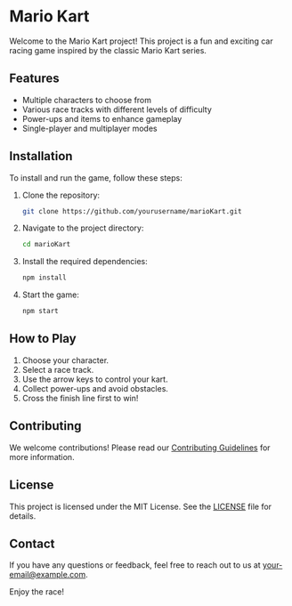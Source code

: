 # Mario Kart

Welcome to the Mario Kart project! This project is a fun and exciting car racing game inspired by the classic Mario Kart series.

## Features

- Multiple characters to choose from
- Various race tracks with different levels of difficulty
- Power-ups and items to enhance gameplay
- Single-player and multiplayer modes

## Installation

To install and run the game, follow these steps:

1. Clone the repository:
    ```bash
    git clone https://github.com/yourusername/marioKart.git
    ```
2. Navigate to the project directory:
    ```bash
    cd marioKart
    ```
3. Install the required dependencies:
    ```bash
    npm install
    ```
4. Start the game:
    ```bash
    npm start
    ```

## How to Play

1. Choose your character.
2. Select a race track.
3. Use the arrow keys to control your kart.
4. Collect power-ups and avoid obstacles.
5. Cross the finish line first to win!

## Contributing

We welcome contributions! Please read our [Contributing Guidelines](CONTRIBUTING.md) for more information.

## License

This project is licensed under the MIT License. See the [LICENSE](LICENSE) file for details.

## Contact

If you have any questions or feedback, feel free to reach out to us at [your-email@example.com](mailto:your-email@example.com).

Enjoy the race!